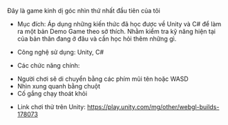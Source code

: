Đây là game kinh dị góc nhìn thứ nhất đầu tiên của tôi

- Mục đích: Áp dụng những kiến thức đã học được về Unity và C# để làm ra một bản Demo Game theo sở thích. Nhằm kiểm tra kỹ năng hiện tại của bản thân đang ở đâu và cần học hỏi thêm những gì.

- Công nghệ sử dụng: Unity, C#

- Các chức năng chính:  
+ Người chơi sẽ di chuyển bằng các phím mũi tên hoặc WASD
+ Nhìn xung quanh bằng chuột
+ Cố gắng chạy thoát khỏi 

- Link chơi thử trên Unity: https://play.unity.com/mg/other/webgl-builds-178073
